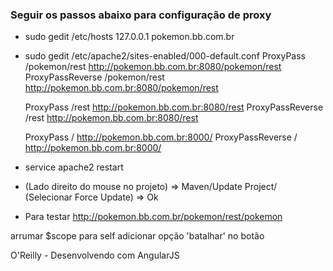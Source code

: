 ### Seguir os passos abaixo para configuração de proxy

* sudo gedit /etc/hosts
    127.0.0.1               pokemon.bb.com.br

* sudo gedit /etc/apache2/sites-enabled/000-default.conf
	ProxyPass 		  /pokemon/rest		http://pokemon.bb.com.br:8080/pokemon/rest
	ProxyPassReverse  /pokemon/rest		http://pokemon.bb.com.br:8080/pokemon/rest

	ProxyPass 		  /rest				http://pokemon.bb.com.br:8080/rest
	ProxyPassReverse  /rest				http://pokemon.bb.com.br:8080/rest

	ProxyPass 		  /					http://pokemon.bb.com.br:8000/
	ProxyPassReverse  /					http://pokemon.bb.com.br:8000/

* service apache2 restart

* (Lado direito do mouse no projeto) => Maven/Update Project/ (Selecionar Force Update) => Ok

* Para testar
    http://pokemon.bb.com.br/pokemon/rest/pokemon

arrumar $scope para self
adicionar opção 'batalhar' no botão

O'Reilly - Desenvolvendo com AngularJS

